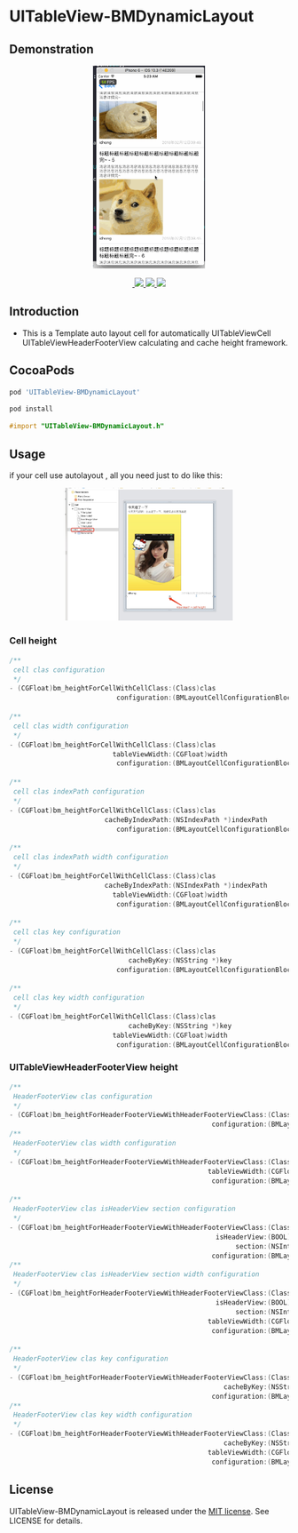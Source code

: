 
# UITableView-BMDynamicLayout

## Demonstration

<p align="center">
    <img  width="40%" src="1.gif"/>
<p/>

<p align="center">

<a href="#">
​        <img src="https://img.shields.io/badge/platform-iOS-red.svg">
​    </a>

<a href="#">
​        <img src="https://img.shields.io/badge/language-Objective--C-orange.svg">
​    </a>
​    
<a href="#">
​        <img src="https://img.shields.io/badge/support-iOS%207%2B%20-blue.svg?style=flat">
​    </a>

</p>

## Introduction

- This is a Template auto layout cell for automatically UITableViewCell UITableViewHeaderFooterView calculating and cache height
 framework.

##  CocoaPods

```ruby
pod 'UITableView-BMDynamicLayout'
```

```ruby
pod install
```

```objective-c
#import "UITableView-BMDynamicLayout.h"
```

## Usage

if your cell use autolayout , all you need just to do like this:

<p align="center">
    <img width="60%" src="1-1.png"/>
<p/>

### Cell height

```objective-c
/**
 cell clas configuration
 */
- (CGFloat)bm_heightForCellWithCellClass:(Class)clas
                           configuration:(BMLayoutCellConfigurationBlock)configuration;

/**
 cell clas width configuration
 */
- (CGFloat)bm_heightForCellWithCellClass:(Class)clas
                          tableViewWidth:(CGFloat)width
                           configuration:(BMLayoutCellConfigurationBlock)configuration;

/**
 cell clas indexPath configuration
 */
- (CGFloat)bm_heightForCellWithCellClass:(Class)clas
                        cacheByIndexPath:(NSIndexPath *)indexPath
                           configuration:(BMLayoutCellConfigurationBlock)configuration;

/**
 cell clas indexPath width configuration
 */
- (CGFloat)bm_heightForCellWithCellClass:(Class)clas
                        cacheByIndexPath:(NSIndexPath *)indexPath
                          tableViewWidth:(CGFloat)width
                           configuration:(BMLayoutCellConfigurationBlock)configuration;

/**
 cell clas key configuration
 */
- (CGFloat)bm_heightForCellWithCellClass:(Class)clas
                              cacheByKey:(NSString *)key
                           configuration:(BMLayoutCellConfigurationBlock)configuration;

/**
 cell clas key width configuration
 */
- (CGFloat)bm_heightForCellWithCellClass:(Class)clas
                              cacheByKey:(NSString *)key
                          tableViewWidth:(CGFloat)width
                           configuration:(BMLayoutCellConfigurationBlock)configuration;
```
### UITableViewHeaderFooterView height

```objective-c
/**
 HeaderFooterView clas configuration
 */
- (CGFloat)bm_heightForHeaderFooterViewWithHeaderFooterViewClass:(Class)clas
                                                   configuration:(BMLayoutHeaderFooterConfigurationBlock)configuration;
/**
 HeaderFooterView clas width configuration
 */
- (CGFloat)bm_heightForHeaderFooterViewWithHeaderFooterViewClass:(Class)clas
                                                  tableViewWidth:(CGFloat)width
                                                   configuration:(BMLayoutHeaderFooterConfigurationBlock)configuration;

/**
 HeaderFooterView clas isHeaderView section configuration
 */
- (CGFloat)bm_heightForHeaderFooterViewWithHeaderFooterViewClass:(Class)clas
                                                    isHeaderView:(BOOL)isHeaderView
                                                         section:(NSInteger)section
                                                   configuration:(BMLayoutHeaderFooterConfigurationBlock)configuration;
/**
 HeaderFooterView clas isHeaderView section width configuration
 */
- (CGFloat)bm_heightForHeaderFooterViewWithHeaderFooterViewClass:(Class)clas
                                                    isHeaderView:(BOOL)isHeaderView
                                                         section:(NSInteger)section
                                                  tableViewWidth:(CGFloat)width
                                                   configuration:(BMLayoutHeaderFooterConfigurationBlock)configuration;

/**
 HeaderFooterView clas key configuration
 */
- (CGFloat)bm_heightForHeaderFooterViewWithHeaderFooterViewClass:(Class)clas
                                                      cacheByKey:(NSString *)key
                                                   configuration:(BMLayoutHeaderFooterConfigurationBlock)configuration;
/**
 HeaderFooterView clas key width configuration
 */
- (CGFloat)bm_heightForHeaderFooterViewWithHeaderFooterViewClass:(Class)clas
                                                      cacheByKey:(NSString *)key
                                                  tableViewWidth:(CGFloat)width
                                                   configuration:(BMLayoutHeaderFooterConfigurationBlock)configuration;
```

## License    

UITableView-BMDynamicLayout is released under the [MIT license](LICENSE). See LICENSE for details.
